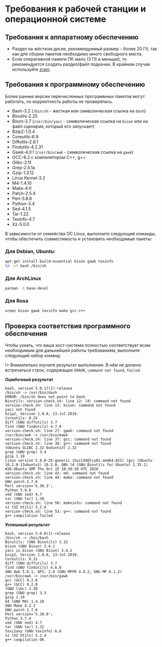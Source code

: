 # Требования к рабочей станции и операционной системе

## Требования к аппаратному обеспечению

- Раздел на жёстком диске, рекомендуемый размер - более 20 Гб, так как для сборки пакетов необходимо много свободного места.
- Если оперативной памяти ПК мало (3 Гб и меньше), то рекомендуется создать раздел/файл подкачки. В крайнем случае используйте [zram](additional/zram).


## Требования к программному обеспечению

Более ранние версии перечисленных программных пакетов могут работать, но корректность работы не проверялась.

- Bash-3.2 (`/bin/sh` - жесткая или символическая ссылка на ``bash``)
- Binutils-2.25
- Bison-2.7 (`/usr/bin/yacc` - символическая ссылка на `bison` или на файл сценария, который его запускает)
- Bzip2-1.0.4
- Coreutils-6.9
- Diffutils-2.8.1
- Findutils-4.2.31
- Gawk-4.0.1 (``/usr/bin/awk`` - символическая ссылка на `gawk`)
- GCC-6.2 с компилятором C++, g++
- Glibc-2.11
- Grep-2.5.1a
- Gzip-1.3.12
- Linux Kernel-3.2
- M4-1.4.10
- Make-4.0
- Patch-2.5.4
- Perl-5.8.8
- Python-3.4
- Sed-4.1.5
- Tar-1.22
- Texinfo-4.7
- Xz-5.0.0

В зависимости от семейства ОС Linux, выполните следующий команды, чтобы обеспечить совместимость и установить необходимые пакеты:

### Для Debian, Ubuntu:

```bash
apt-get install build-essential bison gawk texinfo
ln -sf bash /bin/sh
```

### Для ArchLinux

```bash
pacman -S base-devel

```

### Для Rosa

```bash
urpmi bison gawk texinfo make gcc-c++

```


## Проверка соответствия программного обеспечения

Чтобы узнать, что ваша хост-система полностью соответствует всем необходимым для дальнейшей работы требованиям, выполните следующий набор команд:

<common-script :name="'version-check'"></common-script>

!> Внимательно изучите результат выполнения. В нём не должно встречаться строк, содержащих `ERROR`, `command not found`, `failed`.

**Ошибочный результат**

```
bash, version 5.0.17(1)-release
/bin/sh -> /usr/bin/dash
ERROR: /bin/sh does not point to bash
Binutils: version-check.sh: line 12: ld: command not found
version-check.sh: line 13: bison: command not found
yacc not found
bzip2, Version 1.0.8, 13-Jul-2019.
Coreutils: 8.32
diff (GNU diffutils) 3.7
find (GNU findutils) 4.7.0
version-check.sh: line 27: gawk: command not found
/usr/bin/awk -> /usr/bin/mawk
version-check.sh: line 37: gcc: command not found
version-check.sh: line 38: g++: command not found
(Ubuntu GLIBC 2.32-0ubuntu3) 2.32
grep (GNU grep) 3.4
gzip 1.10
Linux version 5.8.0-25-generic (buildd@lcy01-amd64-022) (gcc (Ubuntu 10.2.0-13ubuntu1) 10.2.0, GNU ld (GNU Binutils for Ubuntu) 2.35.1) #26-Ubuntu SMP Thu Oct 15 10:30:38 UTC 2020
version-check.sh: line 43: m4: command not found
version-check.sh: line 44: make: command not found
GNU patch 2.7.6
Perl version='5.30.3';
Python 3.8.6
sed (GNU sed) 4.7
tar (GNU tar) 1.30
version-check.sh: line 50: makeinfo: command not found
xz (XZ Utils) 5.2.4
version-check.sh: line 53: g++: command not found
g++ compilation failed
```

**Успешный результат**

```
bash, version 5.0.0(1)-release
/bin/sh -> /bin/bash
Binutils: (GNU Binutils) 2.32
bison (GNU Bison) 3.4.1
yacc is bison (GNU Bison) 3.4.1
bzip2, Version 1.0.8, 13-Jul-2019.
Coreutils: 8.31
diff (GNU diffutils) 3.7
find (GNU findutils) 4.6.0
GNU Awk 5.0.1, API: 2.0 (GNU MPFR 4.0.2, GNU MP 6.1.2)
/usr/bin/awk -> /usr/bin/gawk
gcc (GCC) 9.2.0
g++ (GCC) 9.2.0
(GNU libc) 2.30
grep (GNU grep) 3.3
gzip 1.10
m4 (GNU M4) 1.4.18
GNU Make 4.2.1
GNU patch 2.7.6
Perl version='5.30.0';
Python 3.7.4
sed (GNU sed) 4.7
tar (GNU tar) 1.32
texi2any (GNU texinfo) 6.6
xz (XZ Utils) 5.2.4
g++ compilation OK
```

<script>
	new Vue({ el: '#main' })
</script>
